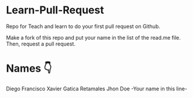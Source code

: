 # Learn-Pull-Request
Repo for Teach and learn to do your first pull request on Github.

Make a fork of this repo and put your name in the list of the read.me file.
Then, request a pull request.

# Names 👇
Diego Francisco Xavier Gatica Retamales
Jhon Doe
-Your name in this line-
